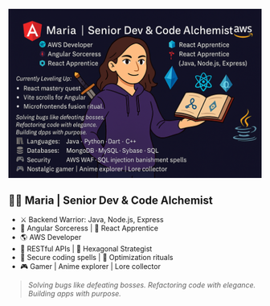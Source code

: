 <p align="center">
  <img src="https://github.com/MariaFlorez1504/MariaFlorez1504/raw/main/banner.png" alt="Maria - Senior Dev & Code Alchemist" />
</p>

## 🧙‍♀️ Maria | Senior Dev & Code Alchemist

- ⚔️ Backend Warrior: Java, Node.js, Express  
- 🔮 Angular Sorceress | 🧩 React Apprentice  
- 🌎 AWS Developer  
- 🧾 RESTful APIs | 🧠 Hexagonal Strategist  
- 🔐 Secure coding spells | 🧬 Optimization rituals  
- 🎮 Gamer | Anime explorer | Lore collector

> *Solving bugs like defeating bosses. Refactoring code with elegance. Building apps with purpose.*
